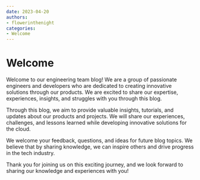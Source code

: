 ```yaml
---
date: 2023-04-20
authors:
- flowerinthenight
categories:
- Welcome
---
```


# Welcome

Welcome to our engineering team blog! We are a group of passionate engineers and developers who are dedicated to creating innovative solutions through our products. We are excited to share our expertise, experiences, insights, and struggles with you through this blog.

<!-- more -->

Through this blog, we aim to provide valuable insights, tutorials, and updates about our products and projects. We will share our experiences, challenges, and lessons learned while developing innovative solutions for the cloud.

We welcome your feedback, questions, and ideas for future blog topics. We believe that by sharing knowledge, we can inspire others and drive progress in the tech industry.

Thank you for joining us on this exciting journey, and we look forward to sharing our knowledge and experiences with you!
